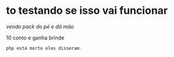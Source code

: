 # to testando se isso vai funcionar

*vendo pack do pé e dá mão* 

 10 conto e ganha brinde

~~~~php
php está morto eles disseram.
~~~~
